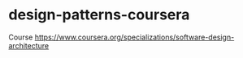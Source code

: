 # design-patterns-coursera
Course https://www.coursera.org/specializations/software-design-architecture
